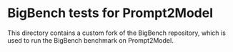 # BigBench tests for Prompt2Model

This directory contains a custom fork of the BigBench repository, which is used to run the BigBench benchmark on Prompt2Model.
